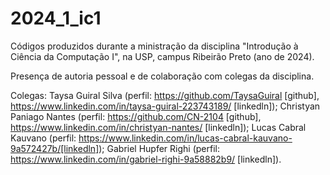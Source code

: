 # 2024_1_ic1

Códigos produzidos durante a ministração da disciplina "Introdução à Ciência da Computação I", na USP, campus Ribeirão Preto (ano de 2024).

Presença de autoria pessoal e de colaboração com colegas da disciplina.

Colegas: 
Taysa Guiral Silva (perfil: https://github.com/TaysaGuiral [github], https://www.linkedin.com/in/taysa-guiral-223743189/ [linkedln]);
Christyan Paniago Nantes (perfil: https://github.com/CN-2104 [github], https://www.linkedin.com/in/christyan-nantes/ [linkedln]);
Lucas Cabral Kauvano (perfil: https://www.linkedin.com/in/lucas-cabral-kauvano-9a572427b/[linkedln]);
Gabriel Hupfer Righi (perfil: https://www.linkedin.com/in/gabriel-righi-9a58882b9/ [linkedln]).
